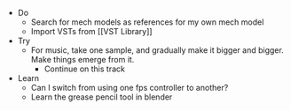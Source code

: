 - Do
	- Search for mech models as references for my own mech model
	- Import VSTs from [[VST Library]]
- Try 
	- For music, take one sample, and gradually make it bigger and bigger. Make things emerge from it.
		- Continue on this track
- Learn
	- Can I switch from using one fps controller to another?
	- Learn the grease pencil tool in blender